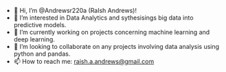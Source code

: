 - 👋 Hi, I’m @Andrewsr220a (RaIsh Andrews)!
- 👀 I’m interested in Data Analytics and sythesisings big data into predictive models. 
- 🌱 I’m currently working on projects concerning machine learning and deep learning. 
- 💞️ I’m looking to collaborate on any projects involving data analysis using python and pandas. 
- 📫 How to reach me: raish.a.andrews@gmail.com

<!---
Andrewsr220a/Andrewsr220a is a ✨ special ✨ repository because its `README.md` (this file) appears on your GitHub profile.
You can click the Preview link to take a look at your changes.
--->
